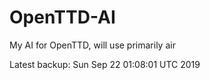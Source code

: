 # OpenTTD-AI
My AI for OpenTTD, will use primarily air

Latest backup: Sun Sep 22 01:08:01 UTC 2019
